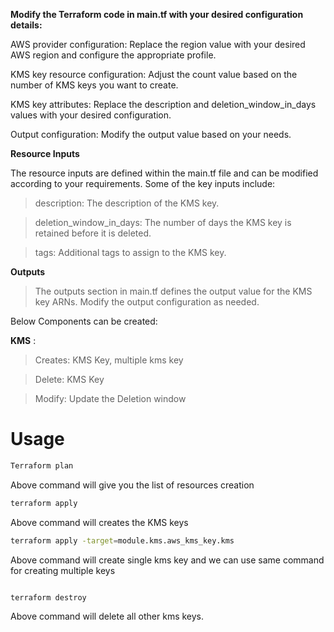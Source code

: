 **Modify the Terraform code in main.tf with your desired configuration details:**


AWS provider configuration: Replace the region value with your desired AWS region and configure the appropriate profile.

KMS key resource configuration: Adjust the count value based on the number of KMS keys you want to create.

KMS key attributes: Replace the description and deletion_window_in_days values with your desired configuration.

Output configuration: Modify the output value based on your needs.



**Resource Inputs**

The resource inputs are defined within the main.tf file and can be modified according to your requirements. Some of the key inputs include:

>description: The description of the KMS key.

>deletion_window_in_days: The number of days the KMS key is retained before it is deleted.

> tags: Additional tags to assign to the KMS key.

**Outputs**

>The outputs section in main.tf defines the output value for the KMS key ARNs. Modify the output configuration as needed.

Below Components can be created: 

**KMS** : 

> Creates: KMS Key, multiple kms key

> Delete: KMS Key

> Modify:  Update the Deletion window 


# Usage 


```bash
Terraform plan 
```

Above command will give you the list of resources creation 


```bash
terraform apply
```

Above command will creates the KMS keys 


```bash
terraform apply -target=module.kms.aws_kms_key.kms
```

Above command will create single kms key and we can use same command for creating multiple keys


```bash

terraform destroy
```

Above command will delete all other kms keys.



